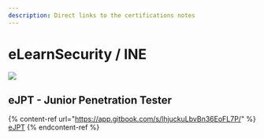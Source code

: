 ```yaml
---
description: Direct links to the certifications notes
---
```


# eLearnSecurity / INE

![](.gitbook/assets/elearningine\_cover\_mid.png)

## eJPT - Junior Penetration Tester

{% content-ref url="https://app.gitbook.com/s/lhjuckuLbvBn36EoFL7P/" %}
[eJPT](https://app.gitbook.com/s/lhjuckuLbvBn36EoFL7P/)
{% endcontent-ref %}
